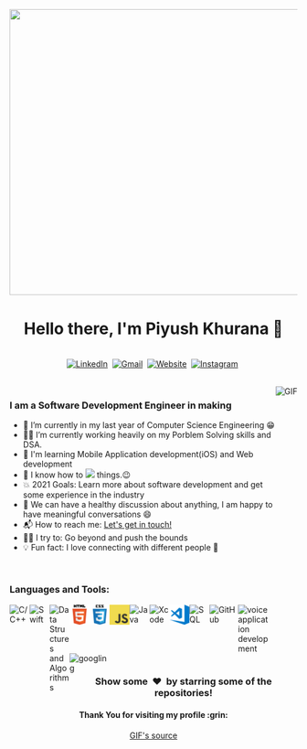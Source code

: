 <p align = "center">
  <a href="https://github.com/PIYUSH-01"><img src="https://user-images.githubusercontent.com/52041719/130410876-f7ed42b8-3a51-4a89-9413-4469e6a89760.gif" width = "600" height = "500" /></a>
  <h1 align="center"><b>Hello there, I'm Piyush Khurana 👋</b></h1>
</p>

<p align="center">
<br>
<a href="https://www.linkedin.com/in/piyush-khurana-dev/"><img src="https://img.shields.io/badge/linkedin-%230077B5.svg?&style=for-the-badge&logo=linkedin&logoColor=white" alt="LinkedIn" /></a>&nbsp;
<a href="mailto:piyushkhurana165@gmail.com?subject=Hola%20Piyush"><img src="https://img.shields.io/badge/gmail-%23D14836.svg?&style=for-the-badge&logo=gmail&logoColor=white" alt="Gmail"/></a>&nbsp;
<a href="https://PIYUSH-01.github.io/"><img alt="Website" src="https://img.shields.io/website?style=for-the-badge&up_message=portfolio&url=https%3A%2F%2Fkkvanonymous.github.io%2F"></a>&nbsp;
<a href="https://www.instagram.com/_heathen1.0.1/"><img alt = "Instagram" src="https://img.shields.io/badge/instagram-%23E4405F.svg?&style=for-the-badge&logo=instagram&logoColor=white"></a>&nbsp;
</p>

<br>

<img align="right" height="270px" alt="GIF" src="https://user-images.githubusercontent.com/52041719/130401352-33781db0-a1f7-4d09-ba9e-a2f3e1ba081f.gif" />

### I am a Software Development Engineer in making 
- 🔭 I’m currently in my last year of Computer Science Engineering :grin:
- 👨‍💻 I’m currently working heavily on my Porblem Solving skills and DSA.
- 📱 I'm learning Mobile Application development(iOS) and Web development
- 😬 I know how to <img width = 65px src = "https://user-images.githubusercontent.com/52041719/130421052-0f7b64c8-3630-45a7-9465-9e036dddf94c.png"> things.😉
- 💥 2021 Goals: Learn more about software development and get some experience in the industry
- 💬 We can have a healthy discussion about anything, I am happy to have meaningful conversations :smile:
- 📬 How to reach me: [Let's get in touch!](https://www.linkedin.com/in/piyush-khurana-dev/)
- 🏋️‍♂️ I try to: Go beyond and push the bounds
- 💡 Fun fact: I love connecting with different people :raised_hands:

<br align>

### Languages and Tools: 

<img align="left" alt="C/C++" width="35px" src="https://user-images.githubusercontent.com/52041719/130408209-298c68f9-9e9c-4f1b-994f-246e1408c7b0.png" />
<img align="left" alt="Swift" width="35px" src="https://user-images.githubusercontent.com/52041719/130408820-43d04fc7-d496-4c6f-866c-c123d87b9202.png" />
<img align="left" alt="Data Structures and Algorithms" width="35px" src="https://user-images.githubusercontent.com/52041719/130408620-cd9e31f5-27d8-4ed7-95e4-98182fe7eb29.png" />
<img align="left" alt="HTML5" width="35px" src="https://raw.githubusercontent.com/github/explore/80688e429a7d4ef2fca1e82350fe8e3517d3494d/topics/html/html.png" />
<img align="left" alt="CSS3" width="35px" src="https://raw.githubusercontent.com/github/explore/80688e429a7d4ef2fca1e82350fe8e3517d3494d/topics/css/css.png" />
<img align="left" alt="JavaScript" width="35px" src="https://raw.githubusercontent.com/github/explore/80688e429a7d4ef2fca1e82350fe8e3517d3494d/topics/javascript/javascript.png" />
<img align="left" alt="Java" width="35px" src="https://user-images.githubusercontent.com/52041719/130409959-a6eff352-f860-4fb5-a1ac-07a8e20f12af.png" />
<img align="left" alt="Xcode" width="35px" src="https://user-images.githubusercontent.com/52041719/130407936-a6978be6-d381-4974-b153-d37b4b071e17.png" />
<img align="left" alt="Visual Studio Code" width="35px" src="https://raw.githubusercontent.com/github/explore/80688e429a7d4ef2fca1e82350fe8e3517d3494d/topics/visual-studio-code/visual-studio-code.png" />
<img align="left" alt="SQL" width="35px" src="https://user-images.githubusercontent.com/52041719/130409538-9a4b190e-b155-4755-9478-240b25bb8ea0.png" />
<img align="left" alt="GitHub" width="50px" src="https://user-images.githubusercontent.com/52041719/130409785-43de5738-40c8-4a1b-b3c0-b5c74885376a.png" />
<img align="left" alt="voice application development" width="55px" src="https://user-images.githubusercontent.com/52041719/130419506-cbf38a24-02e2-481c-97ba-adae68389757.png" />
<img align="left" alt="googling" width="65px" src="https://user-images.githubusercontent.com/52041719/130421052-0f7b64c8-3630-45a7-9465-9e036dddf94c.png" />


</br>

<!-- just to add some extra spaces. -->
<br>
<br>
<br>
<br>

<!-- <p align='center'>
  <img align="center" src="https://github-readme-stats.vercel.app/api?username=Sumanth-Talluri&show_icons=true&title_color=fff&icon_color=79ff97&text_color=efefef&bg_color=24292e" alt="Lakshya's Github Stats">
</p>

<br>

<p align='center'>
  <img align="center" src="https://github-readme-stats.vercel.app/api/top-langs/?username=Sumanth-Talluri&show_icons=true&hide_border=true&theme=radical">
</p> -->

<!-- stats
![GitHub stats](https://github-readme-stats.vercel.app/api?username=Sumanth-Talluri&show_icons=true&hide_border=true&theme=dark)
![Sumanth's github Programming stats](https://github-readme-stats.vercel.app/api/top-langs/?username=Sumanth-Talluri&show_icons=true&hide_border=true")-->

<!-- repos
<a href="https://github.com/Sumanth-Talluri/Readers-Cabin">
  <img align="left" src="https://github-readme-stats.vercel.app/api/pin/?username=Sumanth-Talluri&repo=Readers-Cabin&theme=dark" />
</a>
<a href="https://github.com/Sumanth-Talluri/JPMorgan-Chase-Virtual-Internship">
  <img align="left" src="https://github-readme-stats.vercel.app/api/pin/?username=Sumanth-Talluri&repo=JPMorgan-Chase-Virtual-Internship&theme=dark" />
</a>
<a href="https://github.com/Sumanth-Talluri/Python-for-Everybody-Specialization">
  <img align="left" src="https://github-readme-stats.vercel.app/api/pin/?username=Sumanth-Talluri&repo=Python-for-Everybody-Specialization&theme=dark" />
</a>


<!-- <br>
📊 **This week I spent my time on**
<!--START_SECTION:waka-->

<!--END_SECTION:waka-->

<br> 

<div align="center">
<h3 align="center">Show some &nbsp;❤️&nbsp; by starring some of the repositories!</h3>
<h4 align="center"> Thank You for visiting my profile :grin: </h4>
<p align="center"> <a href = https://dribbble.com/amanj203> GIF's source</p>

